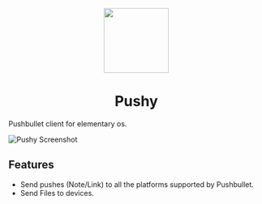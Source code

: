 <p align="center">
    <img 
    src="https://raw.githubusercontent.com/harisvsulaiman/pushy/master/data/com.github.harisvsulaiman.pushy.svg?sanitize=true" height="128px" width="">
    <h1 align="center">Pushy</h1>
</p>

Pushbullet client for elementary os.

![Pushy Screenshot](https://raw.githubusercontent.com/harisvsulaiman/pushy/master/data/screenshots/screenshot.png)

## Features
* Send pushes (Note/Link) to all the platforms supported by Pushbullet.
* Send Files to devices.



